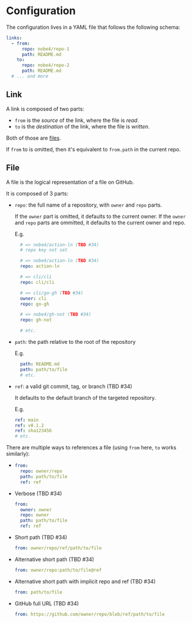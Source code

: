 # Configuration

The configuration lives in a YAML file that follows the following schema:

```yaml
links:
  - from:
      repo: nobe4/repo-1
      path: README.md
    to:
      repo: nobe4/repo-2
      path: README.md
  # ... and more
```

## Link

A link is composed of two parts:
- `from` is the _source_ of the link, where the file is _read_.
- `to` is the _destination_ of the link, where the file is _written_.

Both of those are [files](#file).

If `from` to is omitted, then it's equivalent to `from.path` in the current
repo.

## File

A file is the logical representation of a file on GitHub.

It is composed of 3 parts:

- `repo`: the full name of a repository, with `owner` and `repo` parts.

    If the `owner` part is omitted, it defaults to the current owner.
    If the `owner` and `repo` parts are ommitted, it defaults to the current
    owner and repo.

    E.g.

    ```yaml
      # => nobe4/action-ln (TBD #34)
      # repo key not set

      # => nobe4/action-ln (TBD #34)
      repo: action-ln

      # => cli/cli
      repo: cli/cli

      # => cli/go-gh (TBD #34)
      owner: cli
      repo: go-gh

      # => nobe4/gh-not (TBD #34)
      repo: gh-not

      # etc.
    ```

- `path`: the path relative to the root of the repository

    E.g.

    ```yaml
      path: README.md
      path: path/to/file
      # etc.
    ```

- `ref`: a valid git commit, tag, or branch (TBD #34)

    It defaults to the default branch of the targeted repository.

    E.g.

    ```yaml
    ref: main
    ref: v0.1.2
    ref: sha123456
    # etc.
    ```

There are multiple ways to references a file (using `from` here, `to` works
similarly):

-
  ```yaml
  from:
    repo: owner/repo
    path: path/to/file
    ref: ref
  ```

- Verbose (TBD #34)
  ```yaml
  from:
    owner: owner
    repo: owner
    path: path/to/file
    ref: ref
  ```

- Short path (TBD #34)
  ```yaml
  from: owner/repo/ref/path/to/file
  ```

- Alternative short path (TBD #34)
  ```yaml
  from: owner/repo:path/to/file@ref
  ```

- Alternative short path with implicit repo and ref (TBD #34)
  ```yaml
  from: path/to/file
  ```

- GitHub full URL (TBD #34)
  ```yaml
  from: https://github.com/owner/repo/blob/ref/path/to/file
  ```
